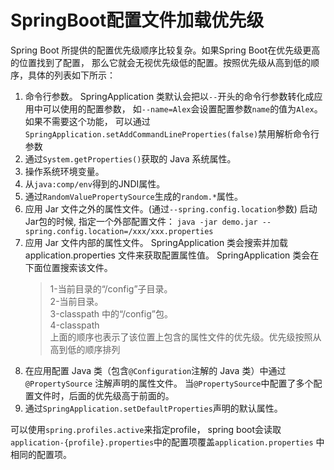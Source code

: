 # SpringBoot配置文件加载优先级

Spring Boot 所提供的配置优先级顺序比较复杂。如果Spring Boot在优先级更高的位置找到了配置， 那么它就会无视优先级低的配置。按照优先级从高到低的顺序，具体的列表如下所示：

1. 命令行参数。 SpringApplication 类默认会把以`--`开头的命令行参数转化成应用中可以使用的配置参数， 如`--name=Alex`会设置配置参数`name`的值为`Alex`。如果不需要这个功能，
   可以通过`SpringApplication.setAddCommandLineProperties(false)`禁用解析命令行参数
2. 通过`System.getProperties()`获取的 Java 系统属性。
3. 操作系统环境变量。
4. 从`java:comp/env`得到的JNDI属性。
5. 通过`RandomValuePropertySource`生成的`random.*`属性。
6. 应用 Jar 文件之外的属性文件。(通过`--spring.config.location`参数)
   启动Jar包的时候, 指定一个外部配置文件：
   `java -jar demo.jar --spring.config.location=/xxx/xxx.properties`
7. 应用 Jar 文件内部的属性文件。 SpringApplication 类会搜索并加载 application.properties 文件来获取配置属性值。 SpringApplication 类会在下面位置搜索该文件。
   > 1-当前目录的“/config”子目录。\
   > 2-当前目录。\
   > 3-classpath 中的“/config”包。\
   > 4-classpath\
   > 上面的顺序也表示了该位置上包含的属性文件的优先级。优先级按照从高到低的顺序排列
8. 在应用配置 Java 类（包含`@Configuration`注解的 Java 类）中通过`@PropertySource`
   注解声明的属性文件。 当`@PropertySource`中配置了多个配置文件时，后面的优先级高于前面的。
9. 通过`SpringApplication.setDefaultProperties`声明的默认属性。

可以使用`spring.profiles.active`来指定profile， spring boot会读取`application-{profile}.properties`中的配置项覆盖`application.properties`
中相同的配置项。